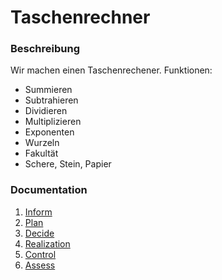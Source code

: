 # Taschenrechner

### Beschreibung
Wir machen einen Taschenrechener.
Funktionen:
- Summieren
- Subtrahieren
- Dividieren
- Multiplizieren
- Exponenten
- Wurzeln
- Fakultät
- Schere, Stein, Papier
### Documentation

1. [Inform](Inform.md)
2. [Plan](Plan.md)
3. [Decide](Decide.md)
4. [Realization](Realise.md)
5. [Control](Control.md)
6. [Assess](Assess.md)

